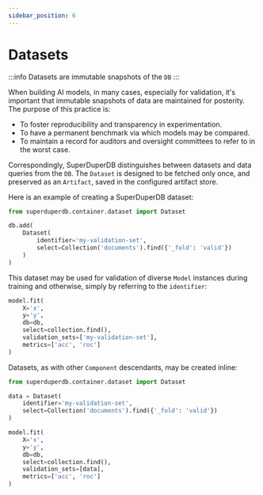 ```yaml
---
sidebar_position: 6
---
```


# Datasets 

:::info
Datasets are immutable snapshots of the `DB`
:::

When building AI models, in many cases, especially for validation, it's important that 
immutable snapshots of data are maintained for posterity. The purpose of this practice is:

- To foster reproducibility and transparency in experimentation.
- To have a permanent benchmark via which models may be compared.
- To maintain a record for auditors and oversight committees to refer to in the worst case.

Correspondingly, SuperDuperDB distinguishes between datasets and data queries from 
the `DB`. The `Dataset` is designed to be fetched only once, and preserved
as an `Artifact`, saved in the configured artifact store. 

Here is an example of creating a SuperDuperDB dataset:

```python
from superduperdb.container.dataset import Dataset

db.add(
    Dataset(
        identifier='my-validation-set',
        select=Collection('documents').find({'_fold': 'valid'})
    )
)
```

This dataset may be used for validation of diverse `Model` instances during training and otherwise, simply
by referring to the `identifier`:

```python
model.fit(
    X='x',
    y='y',
    db=db,
    select=collection.find(),
    validation_sets=['my-validation-set'],
    metrics=['acc', 'roc']
)
```

Datasets, as with other `Component` descendants, may be created inline:

```python
from superduperdb.container.dataset import Dataset

data = Dataset(
    identifier='my-validation-set',
    select=Collection('documents').find({'_fold': 'valid'})
)

model.fit(
    X='x',
    y='y',
    db=db,
    select=collection.find(),
    validation_sets=[data],
    metrics=['acc', 'roc']
)
```